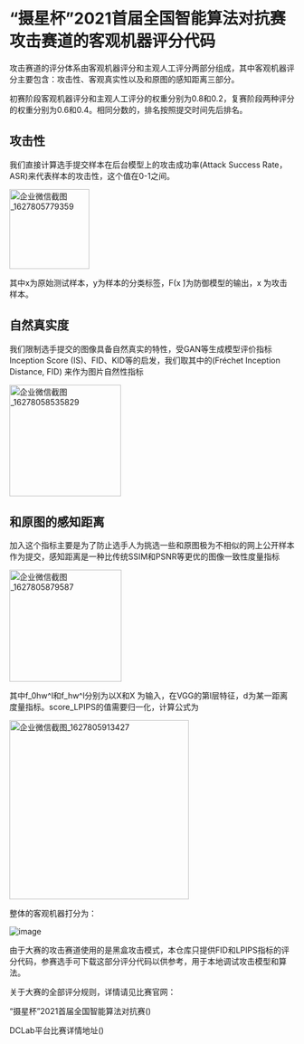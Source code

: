 # “摄星杯”2021首届全国智能算法对抗赛攻击赛道的客观机器评分代码

攻击赛道的评分体系由客观机器评分和主观人工评分两部分组成，其中客观机器评分主要包含：攻击性、客观真实性以及和原图的感知距离三部分。

初赛阶段客观机器评分和主观人工评分的权重分别为0.8和0.2，复赛阶段两种评分的权重分别为0.6和0.4。相同分数的，排名按照提交时间先后排名。

## 攻击性

我们直接计算选手提交样本在后台模型上的攻击成功率(Attack Success Rate，ASR)来代表样本的攻击性，这个值在0-1之间。

<img width="141" alt="企业微信截图_1627805779359" src="https://user-images.githubusercontent.com/17867054/127764318-7058ede9-034f-4de1-bf4e-40665cce2f7e.png">

其中x为原始测试样本，y为样本的分类标签，Ϝ(x ̂)为防御模型的输出，x ̂为攻击样本。

## 自然真实度

我们限制选手提交的图像具备自然真实的特性，受GAN等生成模型评价指标Inception Score (IS)、FID、KID等的启发，我们取其中的(Fréchet Inception Distance, FID) 来作为图片自然性指标

<img width="197" alt="企业微信截图_16278058535829" src="https://user-images.githubusercontent.com/17867054/127764360-1da0362b-2cb8-4f25-babe-5d0d3400aa42.png">


## 和原图的感知距离

加入这个指标主要是为了防止选手人为挑选一些和原图极为不相似的网上公开样本作为提交，感知距离是一种比传统SSIM和PSNR等更优的图像一致性度量指标

<img width="198" alt="企业微信截图_1627805879587" src="https://user-images.githubusercontent.com/17867054/127764371-58202c0b-69c6-4ee2-b992-ff600206f707.png">

其中f_0hw^l和f_hw^l分别为以X和X ̂为输入，在VGG的第l层特征，d为某一距离度量指标。score_LPIPS的值需要归一化，计算公式为

<img width="317" alt="企业微信截图_1627805913427" src="https://user-images.githubusercontent.com/17867054/127764391-1ecc7590-b6f9-4f83-bd1d-fc74910abfe0.png">

整体的客观机器打分为：

![image](https://user-images.githubusercontent.com/17867054/127764405-95930038-f281-415a-95bd-80d102a662de.png)

由于大赛的攻击赛道使用的是黑盒攻击模式，本仓库只提供FID和LPIPS指标的评分代码，参赛选手可下载这部分评分代码以供参考，用于本地调试攻击模型和算法。

关于大赛的全部评分规则，详情请见比赛官网：

“摄星杯”2021首届全国智能算法对抗赛()

DCLab平台比赛详情地址()
